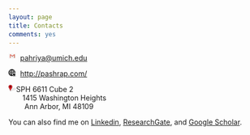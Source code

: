 ```yaml
---
layout: page
title: Contacts
comments: yes
---
```




[<img align="left" src="/media/image/gmail.jpg" height="3%" width="3%">](pahriya@umich.edu)      <pahriya@umich.edu><br/>

[<img align="left" src="/media/image/website.png" height="3%" width="3%">](http://pashrap.com/)      <http://pashrap.com/><br/>

<img align="left" src="/media/image/address.png" height="3%" width="3%">                  SPH 6611 Cube 2
 <br/>        1415 Washington Heights
 <br/>         Ann Arbor, MI 48109
 
 
 You can also find me on [Linkedin](https://www.linkedin.com/in/pahriya-ashrap-paheliya-aixilafu-084900108/), [ResearchGate](https://www.researchgate.net/profile/Paheliya_Aixilafu), and [Google Scholar](https://scholar.google.com/citations?user=O83SoRkAAAAJ&hl=en). 


